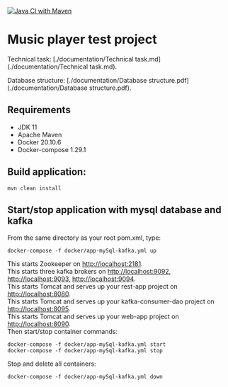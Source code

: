 [![Java CI with Maven](https://github.com/Brest-Java-Course-2021/dmilashuk-musicPlayer/actions/workflows/maven.yml/badge.svg)](https://github.com/Brest-Java-Course-2021/dmilashuk-musicPlayer/actions/workflows/maven.yml)

# Music player test project

Technical task: [./documentation/Technical task.md](./documentation/Technical task.md).

Database structure: [./documentation/Database structure.pdf](./documentation/Database structure.pdf).
## Requirements

* JDK 11
* Apache Maven
* Docker 20.10.6
* Docker-compose 1.29.1

## Build application:
```
mvn clean install
```
## Start/stop application with mysql database and kafka
From the same directory as your root pom.xml, type:
```
docker-compose -f docker/app-mySql-kafka.yml up
```
This starts Zookeeper on [http://localhost:2181](http://localhost:2181).\
This starts three kafka brokers on
[http://localhost:9092](http://localhost:9092), [http://localhost:9093](http://localhost:9093), [http://localhost:9094](http://localhost:9094).\
This starts Tomcat and serves up your rest-app project on [http://localhost:8080](http://localhost:8080).\
This starts Tomcat and serves up your kafka-consumer-dao project on [http://localhost:8095](http://localhost:8095).\
This starts Tomcat and serves up your web-app project on [http://localhost:8090](http://localhost:8090).\
Then start/stop container commands:
```
docker-compose -f docker/app-mySql-kafka.yml start
docker-compose -f docker/app-mySql-kafka.yml stop
```
Stop and delete all containers:
```
docker-compose -f docker/app-mySql-kafka.yml down
```

